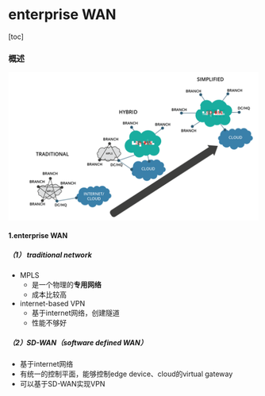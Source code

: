 # enterprise WAN

[toc]

### 概述

![](./imgs/enterprise-WAN_01.png)

#### 1.enterprise WAN

##### （1） traditional network
* MPLS
  * 是一个物理的**专用网络**
  * 成本比较高
* internet-based VPN
  * 基于internet网络，创建隧道
  * 性能不够好

##### （2）SD-WAN（software defined WAN）
* 基于internet网络
* 有统一的控制平面，能够控制edge device、cloud的virtual gateway
* 可以基于SD-WAN实现VPN
